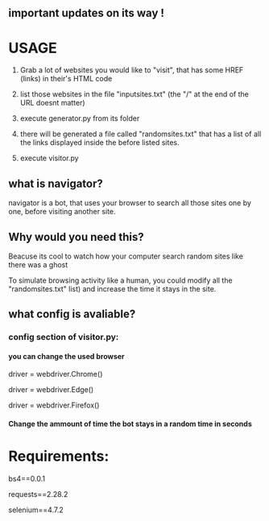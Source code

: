 ## important updates on its way !

# USAGE

1) Grab a lot of websites you would like to "visit", that has some HREF (links) in their's HTML code

2) list those websites in the file "inputsites.txt" (the "/" at the end of the URL doesnt matter)

3) execute generator.py from its folder

4) there will be generated a file called "randomsites.txt" that has a list of all the links displayed inside the before listed sites.

5) execute visitor.py

## what is navigator?
navigator is a bot, that uses your browser to search all those sites one by one, before visiting another site.

## Why would you need this?

Beacuse its cool to watch how your computer search random sites like there was a ghost

To simulate browsing activity like a human, you could modify all the "randomsites.txt" list) and increase the time it stays in the site.

## what config is avaliable?

### config section of visitor.py:

#### you can change the used browser

driver = webdriver.Chrome()

driver = webdriver.Edge()

driver = webdriver.Firefox()

#### Change the ammount of time the bot stays in a random time in seconds

# Requirements: 

bs4==0.0.1

requests==2.28.2

selenium==4.7.2

